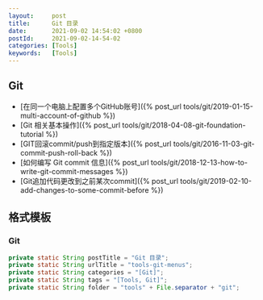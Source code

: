 ```yaml
---
layout:     post
title:      Git 目录
date:       2021-09-02 14:54:02 +0800
postId:     2021-09-02-14-54-02
categories: [Tools]
keywords:   [Tools]
---
```


## Git

* [在同一个电脑上配置多个GitHub账号]({% post_url tools/git/2019-01-15-multi-account-of-github %})
* [Git 相关基本操作]({% post_url tools/git/2018-04-08-git-foundation-tutorial %})
* [GIT回滚commit/push到指定版本]({% post_url tools/git/2016-11-03-git-commit-push-roll-back %})
* [如何编写 Git commit 信息]({% post_url tools/git/2018-12-13-how-to-write-git-commit-messages %})
* [Git追加代码更改到之前某次commit]({% post_url tools/git/2019-02-10-add-changes-to-some-commit-before %})

## 格式模板

### Git
```java
private static String postTitle = "Git 目录";
private static String urlTitle = "tools-git-menus";
private static String categories = "[Git]";
private static String tags = "[Tools, Git]";
private static String folder = "tools" + File.separator + "git";
```
